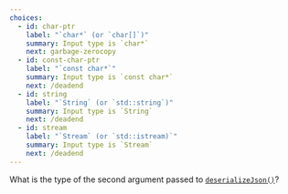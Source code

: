 ```yaml
---
choices:
  - id: char-ptr
    label: "`char*` (or `char[]`)"
    summary: Input type is `char*`
    next: garbage-zerocopy
  - id: const-char-ptr
    label: "`const char*`"
    summary: Input type is `const char*`
    next: /deadend
  - id: string
    label: "`String` (or `std::string`)"
    summary: Input type is `String`
    next: /deadend
  - id: stream
    label: "`Stream` (or `std::istream)`"
    summary: Input type is `Stream`
    next: /deadend
---
```


What is the type of the second argument passed to [`deserializeJson()`](/v6/api/json/deserializejson/)?